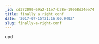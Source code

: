 ```yaml
---
_id: cd372090-69a2-11e7-b38e-19068d34ee74
title: finally a right conf
date: '2017-07-15T21:16:00.940Z'
slug: finally-a-right-conf
---
```

upd

